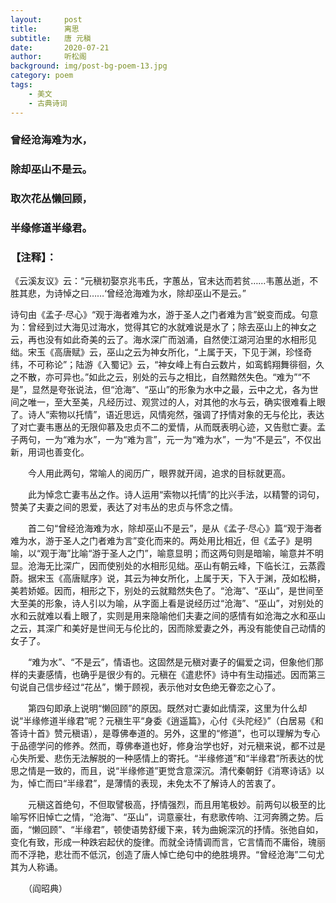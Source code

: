 ```yaml
---
layout:     post
title:      离思
subtitle:   唐 元稹
date:       2020-07-21
author:     听松阁
background: img/post-bg-poem-13.jpg
category: poem
tags:
    - 美文
    - 古典诗词
---
```


### 曾经沧海难为水，
### 除却巫山不是云。
### 取次花丛懒回顾，
### 半缘修道半缘君。


### 【注释】：
《云溪友议》云：“元稹初娶京兆韦氏，字蕙丛，官未达而若贫……韦蕙丛逝，不胜其悲，为诗悼之曰……‘曾经沧海难为水，除却巫山不是云。”

诗句由《孟子·尽心》“观于海者难为水，游于圣人之门者难为言”蜕变而成。句意为：曾经到过大海见过海水，觉得其它的水就难说是水了；除去巫山上的神女之云，再也没有如此奇美的云了。海水深广而汹涌，自然使江湖河泊里的水相形见绌。宋玉《高唐赋》云，巫山之云为神女所化，“上属于天，下见于渊，珍怪奇纬，不可称论”；陆游《入蜀记》云，“神女峰上有白云数片，如鸾鹤翔舞徘徊，久之不散，亦可异也。”如此之云，别处的云与之相比，自然黯然失色。“难为”“不是”，显然是夸张说法，但“沧海”、“巫山”的形象为水中之最，云中之尤，各为世间之唯一，至大至美，凡经历过、观赏过的人，对其他的水与云，确实很难看上眼了。诗人“索物以托情”，语近思远，风情宛然，强调了抒情对象的无与伦比，表达了对亡妻韦惠丛的无限仰慕及忠贞不二的爱情，从而既表明心迹，又告慰亡妻。孟子两句，一为“难为水”，一为“难为言”，元一为“难为水”，一为“不是云”，不仅出新，用词也善变化。

　　今人用此两句，常喻人的阅历广，眼界就开阔，追求的目标就更高。
  

　　此为悼念亡妻韦丛之作。诗人运用“索物以托情”的比兴手法，以精警的词句，赞美了夫妻之间的恩爱，表达了对韦丛的忠贞与怀念之情。

　　首二句“曾经沧海难为水，除却巫山不是云”，是从《孟子·尽心》篇“观于海者难为水，游于圣人之门者难为言”变化而来的。两处用比相近，但《孟子》是明喻，以“观于海”比喻“游于圣人之门”，喻意显明；而这两句则是暗喻，喻意并不明显。沧海无比深广，因而使别处的水相形见绌。巫山有朝云峰，下临长江，云蒸霞蔚。据宋玉《高唐赋序》说，其云为神女所化，上属于天，下入于渊，茂如松榯，美若娇姬。因而，相形之下，别处的云就黯然失色了。“沧海”、“巫山”，是世间至大至美的形象，诗人引以为喻，从字面上看是说经历过“沧海”、“巫山”，对别处的水和云就难以看上眼了，实则是用来隐喻他们夫妻之间的感情有如沧海之水和巫山之云，其深广和美好是世间无与伦比的，因而除爱妻之外，再没有能使自己动情的女子了。

　　“难为水”、“不是云”，情语也。这固然是元稹对妻子的偏爱之词，但象他们那样的夫妻感情，也确乎是很少有的。元稹在《遣悲怀》诗中有生动描述。因而第三句说自己信步经过“花丛”，懒于顾视，表示他对女色绝无眷恋之心了。

　　第四句即承上说明“懒回顾”的原因。既然对亡妻如此情深，这里为什么却说“半缘修道半缘君”呢？元稹生平“身委《逍遥篇》，心付《头陀经》”（白居易《和答诗十首》赞元稹语），是尊佛奉道的。另外，这里的“修道”，也可以理解为专心于品德学问的修养。然而，尊佛奉道也好，修身治学也好，对元稹来说，都不过是心失所爱、悲伤无法解脱的一种感情上的寄托。“半缘修道”和“半缘君”所表达的忧思之情是一致的，而且，说“半缘修道”更觉含意深沉。清代秦朝釪《消寒诗话》以为，悼亡而曰“半缘君”，是薄情的表现，未免太不了解诗人的苦衷了。

　　元稹这首绝句，不但取譬极高，抒情强烈，而且用笔极妙。前两句以极至的比喻写怀旧悼亡之情，“沧海”、“巫山”，词意豪壮，有悲歌传响、江河奔腾之势。后面，“懒回顾”、“半缘君”，顿使语势舒缓下来，转为曲婉深沉的抒情。张弛自如，变化有致，形成一种跌宕起伏的旋律。而就全诗情调而言，它言情而不庸俗，瑰丽而不浮艳，悲壮而不低沉，创造了唐人悼亡绝句中的绝胜境界。“曾经沧海”二句尤其为人称诵。

　　（阎昭典）
